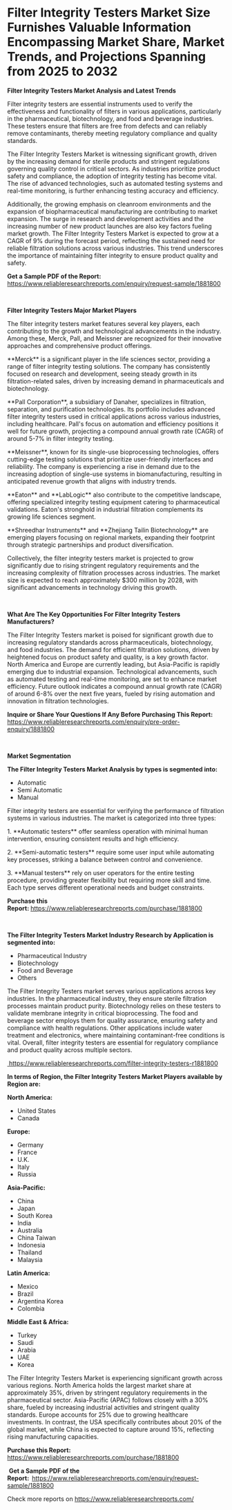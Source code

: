 <p><h1>Filter Integrity Testers Market Size Furnishes Valuable Information Encompassing Market Share, Market Trends, and Projections Spanning from 2025 to 2032</h1></p><p><strong>Filter Integrity Testers Market Analysis and Latest Trends</strong></p>
<p><p>Filter integrity testers are essential instruments used to verify the effectiveness and functionality of filters in various applications, particularly in the pharmaceutical, biotechnology, and food and beverage industries. These testers ensure that filters are free from defects and can reliably remove contaminants, thereby meeting regulatory compliance and quality standards. </p><p>The Filter Integrity Testers Market is witnessing significant growth, driven by the increasing demand for sterile products and stringent regulations governing quality control in critical sectors. As industries prioritize product safety and compliance, the adoption of integrity testing has become vital. The rise of advanced technologies, such as automated testing systems and real-time monitoring, is further enhancing testing accuracy and efficiency.</p><p>Additionally, the growing emphasis on cleanroom environments and the expansion of biopharmaceutical manufacturing are contributing to market expansion. The surge in research and development activities and the increasing number of new product launches are also key factors fueling market growth. The Filter Integrity Testers Market is expected to grow at a CAGR of 9% during the forecast period, reflecting the sustained need for reliable filtration solutions across various industries. This trend underscores the importance of maintaining filter integrity to ensure product quality and safety.</p></p>
<p><strong>Get a Sample PDF of the Report:&nbsp;</strong> <a href="https://www.reliableresearchreports.com/enquiry/request-sample/1881800?utm_campaign=2098&utm_medium=2&utm_source=Github&utm_content=ia&utm_term=11042025&utm_id=filter-integrity-testers">https://www.reliableresearchreports.com/enquiry/request-sample/1881800</a></p>
<p>&nbsp;</p>
<p><strong>Filter Integrity Testers Major Market Players</strong></p>
<p><p>The filter integrity testers market features several key players, each contributing to the growth and technological advancements in the industry. Among these, Merck, Pall, and Meissner are recognized for their innovative approaches and comprehensive product offerings.</p><p>**Merck** is a significant player in the life sciences sector, providing a range of filter integrity testing solutions. The company has consistently focused on research and development, seeing steady growth in its filtration-related sales, driven by increasing demand in pharmaceuticals and biotechnology.</p><p>**Pall Corporation**, a subsidiary of Danaher, specializes in filtration, separation, and purification technologies. Its portfolio includes advanced filter integrity testers used in critical applications across various industries, including healthcare. Pall's focus on automation and efficiency positions it well for future growth, projecting a compound annual growth rate (CAGR) of around 5-7% in filter integrity testing.</p><p>**Meissner**, known for its single-use bioprocessing technologies, offers cutting-edge testing solutions that prioritize user-friendly interfaces and reliability. The company is experiencing a rise in demand due to the increasing adoption of single-use systems in biomanufacturing, resulting in anticipated revenue growth that aligns with industry trends.</p><p>**Eaton** and **LabLogic** also contribute to the competitive landscape, offering specialized integrity testing equipment catering to pharmaceutical validations. Eaton's stronghold in industrial filtration complements its growing life sciences segment.</p><p>**Shreedhar Instruments** and **Zhejiang Tailin Biotechnology** are emerging players focusing on regional markets, expanding their footprint through strategic partnerships and product diversification.</p><p>Collectively, the filter integrity testers market is projected to grow significantly due to rising stringent regulatory requirements and the increasing complexity of filtration processes across industries. The market size is expected to reach approximately $300 million by 2028, with significant advancements in technology driving this growth.</p></p>
<p>&nbsp;</p>
<p><strong>What Are The Key Opportunities For Filter Integrity Testers Manufacturers?</strong></p>
<p><p>The Filter Integrity Testers market is poised for significant growth due to increasing regulatory standards across pharmaceuticals, biotechnology, and food industries. The demand for efficient filtration solutions, driven by heightened focus on product safety and quality, is a key growth factor. North America and Europe are currently leading, but Asia-Pacific is rapidly emerging due to industrial expansion. Technological advancements, such as automated testing and real-time monitoring, are set to enhance market efficiency. Future outlook indicates a compound annual growth rate (CAGR) of around 6-8% over the next five years, fueled by rising automation and innovation in filtration technologies.</p></p>
<p><strong>Inquire or Share Your Questions If Any Before Purchasing This Report:</strong> <a href="https://www.reliableresearchreports.com/enquiry/pre-order-enquiry/1881800?utm_campaign=2098&utm_medium=2&utm_source=Github&utm_content=ia&utm_term=11042025&utm_id=filter-integrity-testers">https://www.reliableresearchreports.com/enquiry/pre-order-enquiry/1881800</a></p>
<p>&nbsp;</p>
<p><strong>Market Segmentation</strong></p>
<p><strong>The Filter Integrity Testers Market Analysis by types is segmented into:</strong></p>
<p><ul><li>Automatic</li><li>Semi Automatic</li><li>Manual</li></ul></p>
<p><p>Filter integrity testers are essential for verifying the performance of filtration systems in various industries. The market is categorized into three types: </p><p>1. **Automatic testers** offer seamless operation with minimal human intervention, ensuring consistent results and high efficiency.</p><p>2. **Semi-automatic testers** require some user input while automating key processes, striking a balance between control and convenience.</p><p>3. **Manual testers** rely on user operators for the entire testing procedure, providing greater flexibility but requiring more skill and time. Each type serves different operational needs and budget constraints.</p></p>
<p><strong>Purchase this Report:&nbsp;</strong><a href="https://www.reliableresearchreports.com/purchase/1881800?utm_campaign=2098&utm_medium=2&utm_source=Github&utm_content=ia&utm_term=11042025&utm_id=filter-integrity-testers">https://www.reliableresearchreports.com/purchase/1881800</a></p>
<p>&nbsp;</p>
<p><strong>The Filter Integrity Testers Market Industry Research by Application is segmented into:</strong></p>
<p><ul><li>Pharmaceutical Industry</li><li>Biotechnology</li><li>Food and Beverage</li><li>Others</li></ul></p>
<p><p>The Filter Integrity Testers market serves various applications across key industries. In the pharmaceutical industry, they ensure sterile filtration processes maintain product purity. Biotechnology relies on these testers to validate membrane integrity in critical bioprocessing. The food and beverage sector employs them for quality assurance, ensuring safety and compliance with health regulations. Other applications include water treatment and electronics, where maintaining contaminant-free conditions is vital. Overall, filter integrity testers are essential for regulatory compliance and product quality across multiple sectors.</p></p>
<p><a href="https://www.reliableresearchreports.com/filter-integrity-testers-r1881800?utm_campaign=2098&utm_medium=2&utm_source=Github&utm_content=ia&utm_term=11042025&utm_id=filter-integrity-testers">&nbsp;https://www.reliableresearchreports.com/filter-integrity-testers-r1881800</a></p>
<p><strong>In terms of Region, the Filter Integrity Testers Market Players available by Region are:</strong></p>
<p>
    <p> <strong> North America: </strong>
        <ul>
            <li>United States</li>
            <li>Canada</li>
        </ul>
        </p> 
    <p> <strong> Europe: </strong>
        <ul>
            <li>Germany</li>
            <li>France</li>
            <li>U.K.</li>
            <li>Italy</li>
            <li>Russia</li>
        </ul>
        </p> 
    <p> <strong> Asia-Pacific: </strong>
        <ul>
            <li>China</li>
            <li>Japan</li>
            <li>South Korea</li>
            <li>India</li>
            <li>Australia</li>
            <li>China Taiwan</li>
            <li>Indonesia</li>
            <li>Thailand</li>
            <li>Malaysia</li>
        </ul>
        </p> 
    <p> <strong> Latin America: </strong>
        <ul>
            <li>Mexico</li>
            <li>Brazil</li>
            <li>Argentina Korea</li>
            <li>Colombia</li>
        </ul>
        </p> 
    <p> <strong> Middle East & Africa: </strong>
        <ul>
            <li>Turkey</li>
            <li>Saudi</li>
            <li>Arabia</li>
            <li>UAE</li>
            <li>Korea</li>
        </ul>
    </p>
    </p>
<p><p>The Filter Integrity Testers Market is experiencing significant growth across various regions. North America holds the largest market share at approximately 35%, driven by stringent regulatory requirements in the pharmaceutical sector. Asia-Pacific (APAC) follows closely with a 30% share, fueled by increasing industrial activities and stringent quality standards. Europe accounts for 25% due to growing healthcare investments. In contrast, the USA specifically contributes about 20% of the global market, while China is expected to capture around 15%, reflecting rising manufacturing capacities.</p></p>
<p><strong>Purchase this Report: </strong><a href="https://www.reliableresearchreports.com/purchase/1881800?utm_campaign=2098&utm_medium=2&utm_source=Github&utm_content=ia&utm_term=11042025&utm_id=filter-integrity-testers">https://www.reliableresearchreports.com/purchase/1881800</a></p>
<p>&nbsp;<strong>Get a Sample PDF of the Report:&nbsp;&nbsp;</strong><a href="https://www.reliableresearchreports.com/enquiry/request-sample/1881800?utm_campaign=2098&utm_medium=2&utm_source=Github&utm_content=ia&utm_term=11042025&utm_id=filter-integrity-testers">https://www.reliableresearchreports.com/enquiry/request-sample/1881800</a></p>
<p><strong></strong></p>
<p>Check more reports on <a href="https://www.reliableresearchreports.com/?utm_campaign=2098&utm_medium=2&utm_source=Github&utm_content=ia&utm_term=11042025&utm_id=filter-integrity-testers">https://www.reliableresearchreports.com/</a></p>